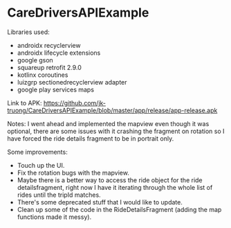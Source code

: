 # CareDriversAPIExample

Libraries used:
- androidx recyclerview
- androidx lifecycle extensions
- google gson
- squareup retrofit 2.9.0
- kotlinx coroutines
- luizgrp sectionedrecyclerview adapter
- google play services maps

Link to APK: 
https://github.com/jk-truong/CareDriversAPIExample/blob/master/app/release/app-release.apk

Notes: 
  I went ahead and implemented the mapview even though it was optional, there are some 
issues with it crashing the fragment on rotation so I have forced the ride details 
fragment to be in portrait only.

Some improvements: 
- Touch up the UI.
- Fix the rotation  bugs with the mapview. 
- Maybe there is a better way to access the ride object for the ride detailsfragment, right now I 
  have it iterating through the whole list of rides until the tripId matches.
- There's some deprecated stuff that I would like to update. 
- Clean up some of the code in the RideDetailsFragment (adding the map functions made it messy).
